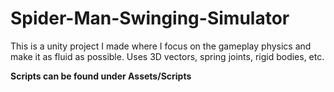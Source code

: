 # Spider-Man-Swinging-Simulator
 This is a unity project I made where I focus on the gameplay physics and make it as fluid as possible. Uses 3D vectors, spring joints, rigid bodies, etc.
 
 **Scripts can be found under Assets/Scripts**

